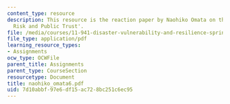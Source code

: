 ```yaml
---
content_type: resource
description: This resource is the reaction paper by Naohiko Omata on the topic 'Transboundary
  Risk and Public Trust'.
file: /media/courses/11-941-disaster-vulnerability-and-resilience-spring-2005/7d10abbf97e6df15ac728bc251c6ec95_naohiko_omata6.pdf
file_type: application/pdf
learning_resource_types:
- Assignments
ocw_type: OCWFile
parent_title: Assignments
parent_type: CourseSection
resourcetype: Document
title: naohiko_omata6.pdf
uid: 7d10abbf-97e6-df15-ac72-8bc251c6ec95
---
```

